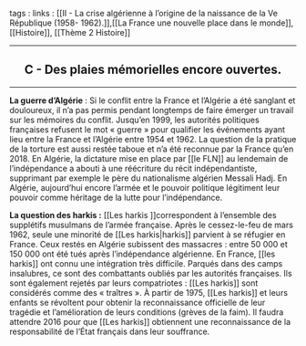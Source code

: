 tags : 
links : [[II - La crise algérienne à l’origine de la naissance de la Ve République (1958- 1962).]],[[La France une nouvelle place dans le monde]], [[Histoire]], [[Thème 2 Histoire]]

****

<h2 style="text-align: center;"> C - Des plaies mémorielles encore ouvertes. </h2>

****

**La guerre d’Algérie** : Si le conflit entre la France et l’Algérie a été sanglant et douloureux, il n’a pas permis pendant longtemps de faire émerger un travail sur les mémoires du conflit. Jusqu’en 1999, les autorités politiques françaises refusent le mot « guerre » pour qualifier les événements ayant lieu entre la France et l’Algérie entre 1954 et 1962. La question de la pratique de la torture est aussi restée taboue et n’a été reconnue par la France qu’en 2018. En Algérie, la  dictature  mise  en  place  par  [[le  FLN]]  au  lendemain  de  l’indépendance  a  abouti  à  une  réécriture  du  récit indépendantiste, supprimant par exemple le père du nationalisme algérien Messali Hadj. En Algérie, aujourd’hui encore l’armée et le pouvoir politique légitiment leur pouvoir comme héritage de la lutte pour l’indépendance. 

**La question des harkis :**  [[Les harkis ]]correspondent à l’ensemble des supplétifs musulmans de l’armée française. Après le cessez-le-feu de mars 1962, seule une minorité de [[Les harkis|harkis]] parvient à se réfugier en France. Ceux restés en Algérie subissent des massacres : entre 50 000 et 150 000 ont été tués après l’indépendance algérienne. En France, [[les harkis]] ont connu une intégration très difficile. Parqués dans des camps insalubres, ce sont des combattants oubliés par les autorités  françaises.  Ils  sont  également  rejetés  par  leurs  compatriotes :  [[Les harkis]]  sont  considérés  comme  des « traîtres ». À partir de 1975, [[Les harkis]] et leurs enfants se révoltent pour obtenir la reconnaissance officielle de leur tragédie et l’amélioration de leurs conditions (grèves de la faim). Il faudra attendre 2016 pour que [[Les harkis]] obtiennent une reconnaissance de la responsabilité de l’État français dans leur souffrance.
